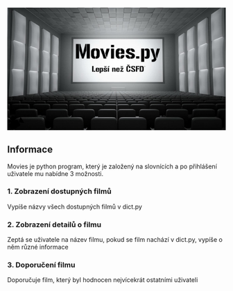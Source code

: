 ![moviesbanner](movies-banner.png "movies banner")
## Informace
<p>Movies je python program, který je založený na slovnících a po přihlášení uživatele mu nabídne 3 možnosti.</p>

### 1. Zobrazení dostupných filmů
<p>Vypíše názvy všech dostupných filmů v dict.py</p>

### 2. Zobrazení detailů o filmu
<p>Zeptá se uživatele na název filmu, pokud se film nachází v dict.py, vypíše o něm různé informace</p>

### 3. Doporučení filmu
<p> Doporučuje film, který byl hodnocen nejvícekrát ostatními uživateli</p>
